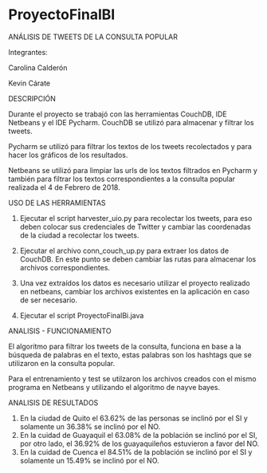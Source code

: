 # ProyectoFinalBI

ANÁLISIS DE TWEETS DE LA CONSULTA POPULAR

Integrantes:

Carolina Calderón

Kevin Cárate

DESCRIPCIÓN

Durante el proyecto se trabajó con las herramientas CouchDB, IDE Netbeans y el IDE Pycharm.
CouchDB se utilizó para almacenar y filtrar los tweets.

Pycharm se utilizó para filtrar los textos de los tweets recolectados y para hacer los gráficos de los resultados.

Netbeans se utilizó para limpiar las urls de los textos filtrados en Pycharm y también para filtrar los textos
correspondientes a la consulta popular realizada el 4 de Febrero de 2018.

USO DE LAS HERRAMIENTAS

1. Ejecutar el script harvester_uio.py para recolectar los tweets, para eso deben colocar sus credenciales de Twitter 
  y cambiar las coordenadas de la ciudad a recolectar los tweets.
  
2. Ejecutar el archivo conn_couch_up.py para extraer los datos de CouchDB. En este punto se deben cambiar las rutas 
  para almacenar los archivos correspondientes.

3. Una vez extraídos los datos es necesario utilizar el proyecto realizado en netbeans, cambiar los archivos existentes
   en la aplicación en caso de ser necesario.

4. Ejecutar el script ProyectoFinalBi.java

ANALISIS - FUNCIONAMIENTO

El algoritmo para filtrar los tweets de la consulta, funciona en base a la búsqueda de palabras en el texto, estas
palabras son los hashtags que se utilizaron en la consulta popular.

Para el entrenamiento y test se utilzaron los archivos creados con el mismo programa en Netbeans y utilizando el 
algoritmo de nayve bayes.

ANALISIS DE RESULTADOS

1.  En la ciudad de Quito el 63.62% de las personas se inclinó por el SI y solamente un 36.38% se inclinó por el NO.
2.  En la cuidad de Guayaquil el 63.08% de la población se inclinó por el SI, por otro lado, el 36.92% de los
    guayaquileños estuvieron a favor del NO.
3.  En la cuidad de Cuenca el 84.51% de la población se inclinó por el SI y solamente un 15.49% se inclinó por el NO.



